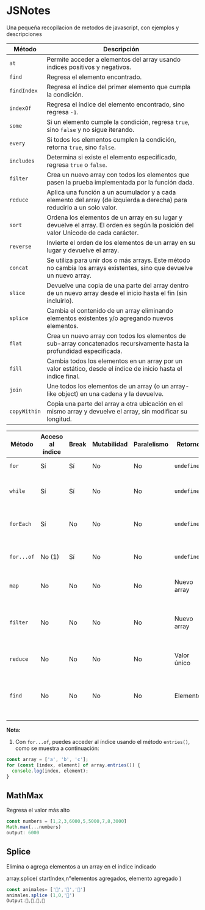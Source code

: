 # JSNotes
Una pequeña recopilacion de metodos de javascript, con ejemplos y descripciones

| **Método**    | **Descripción**                                                                                 | 
|---------------|-------------------------------------------------------------------------------------------------| 
| `at`| Permite acceder a elementos del array usando índices positivos y negativos. |
| `find`        | Regresa el elemento encontrado.                                                                 |
| `findIndex`   | Regresa el índice del primer elemento que cumpla la condición.                                  |
| `indexOf`     | Regresa el índice del elemento encontrado, sino regresa `-1`.                                   |
| `some`        | Si un elemento cumple la condición, regresa `true`, sino `false` y no sigue iterando.           |
| `every`       | Si todos los elementos cumplen la condición, retorna `true`, sino `false`.                      |
| `includes`    | Determina si existe el elemento especificado, regresa `true` o `false`.                         |
| `filter`      | Crea un nuevo array con todos los elementos que pasen la prueba implementada por la función dada.|
| `reduce`      | Aplica una función a un acumulador y a cada elemento del array (de izquierda a derecha) para reducirlo a un solo valor. |
| `sort`        | Ordena los elementos de un array en su lugar y devuelve el array. El orden es según la posición del valor Unicode de cada carácter. | 
| `reverse`     | Invierte el orden de los elementos de un array en su lugar y devuelve el array.                 |
| `concat`      | Se utiliza para unir dos o más arrays. Este método no cambia los arrays existentes, sino que devuelve un nuevo array. |
| `slice`       | Devuelve una copia de una parte del array dentro de un nuevo array desde el inicio hasta el fin (sin incluirlo). |
| `splice`      | Cambia el contenido de un array eliminando elementos existentes y/o agregando nuevos elementos.  |
| `flat`        | Crea un nuevo array con todos los elementos de sub-array concatenados recursivamente hasta la profundidad especificada. |
| `fill`        | Cambia todos los elementos en un array por un valor estático, desde el índice de inicio hasta el índice final. |
| `join`        | Une todos los elementos de un array (o un array-like object) en una cadena y la devuelve.        |
| `copyWithin`  | Copia una parte del array a otra ubicación en el mismo array y devuelve el array, sin modificar su longitud. |


| Método    | Acceso al índice | Break | Mutabilidad | Paralelismo | Retorno        | Compatibilidad | Propósito Principal                       |
|-----------|------------------|-------|-------------|-------------|----------------|----------------|-------------------------------------------|
| `for`     | Sí               | Sí    | No          | No          | `undefined`    | ES1            | Iterar sobre elementos                    |
| `while`   | Sí               | Sí    | No          | No          | `undefined`    | ES1            | Iterar hasta que una condición sea falsa  |
| `forEach` | Sí               | No    | No          | No          | `undefined`    | ES5            | Ejecutar una función para cada elemento   |
| `for...of`| No (1)           | Sí    | No          | No          | `undefined`    | ES6            | Iterar sobre elementos de objetos iterables |
| `map`     | No               | No    | No          | No          | Nuevo array    | ES5            | Crear un nuevo array transformado         |
| `filter`  | No               | No    | No          | No          | Nuevo array    | ES5            | Crear un nuevo array con elementos que pasan una prueba |
| `reduce`  | No               | No    | No          | No          | Valor único    | ES5            | Reducir array a un solo valor             |
| `find`    | No               | No    | No          | No          | Elemento       | ES6            | Encontrar el primer elemento que cumple una condición |

**Nota:** 
1. Con `for...of`, puedes acceder al índice usando el método `entries()`, como se muestra a continuación:
```javascript
const array = ['a', 'b', 'c'];
for (const [index, element] of array.entries()) {
  console.log(index, element);
}
````


## MathMax
Regresa el valor más alto 
```javascript
const numbers = [1,2,3,6000,5,5000,7,8,3000] 
Math.max(...numbers)
output: 6000
```

## Splice
Elimina o agrega elementos a un array en el indice indicado

array.splice( startIndex,n°elementos agregados, elemento agregado )

 ```javascript
const animales= ['🐢','🐸','🐷']
animales.splice (1,0,'🦊')
Output:🐢,🦊,🐸,🐷
```






